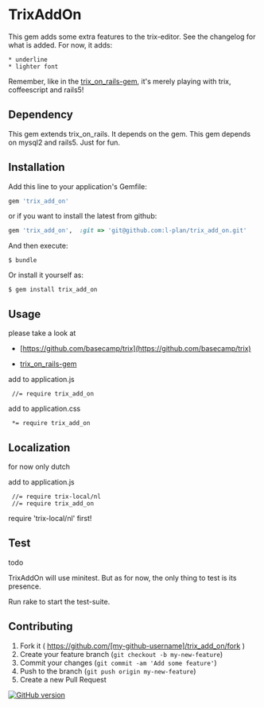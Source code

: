 # TrixAddOn

This gem adds some extra features to the trix-editor.
See the changelog for what is added. For now, it adds:

	* underline
	* lighter font

Remember, like in the [trix_on_rails-gem](https://github.com/l-plan/trix_on_rails), it's merely playing with trix, coffeescript and rails5!

## Dependency

This gem extends trix_on_rails. It depends on the gem.
This gem depends on mysql2 and rails5. Just for fun.

## Installation

Add this line to your application's Gemfile:

```ruby
gem 'trix_add_on'
```

or if you want to install the latest from github:

```ruby
gem 'trix_add_on',  :git => 'git@github.com:l-plan/trix_add_on.git'
```


And then execute:

    $ bundle

Or install it yourself as:

    $ gem install trix_add_on

## Usage

please take a look at

* [https://github.com/basecamp/trix](https://github.com/basecamp/trix)

* [trix_on_rails-gem](https://github.com/l-plan/trix_on_rails)



add to application.js


	 //= require trix_add_on


add to application.css


	 *= require trix_add_on

## Localization

for now only dutch

add to application.js


	 //= require trix-local/nl
	 //= require trix_add_on

require 'trix-local/nl' first!

## Test
todo

TrixAddOn will use minitest. But as for now, the only thing to test is its presence. 

Run rake to start the test-suite.


## Contributing

1. Fork it ( https://github.com/[my-github-username]/trix_add_on/fork )
2. Create your feature branch (`git checkout -b my-new-feature`)
3. Commit your changes (`git commit -am 'Add some feature'`)
4. Push to the branch (`git push origin my-new-feature`)
5. Create a new Pull Request


[![GitHub version](https://badge.fury.io/gh/l-plan%2Ftrix_add_on.svg)](https://badge.fury.io/gh/l-plan%2Ftrix_add_on)